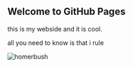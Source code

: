 ## Welcome to GitHub Pages

this is my webside and it is cool.

all you need to know is that i rule

![homerbush](https://upload.wikimedia.org/wikipedia/en/0/02/Homer_Simpson_2006.png)
